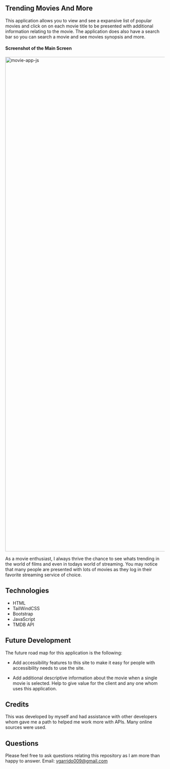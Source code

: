 ## Trending Movies And More

This application allows you to view and see a expansive list of popular movies and click on on each movie title to be presented with additional information relating to the movie. The application does also have a search bar so you can search a movie and see movies synopsis and more.



#### Screenshot of the Main Screen
<img width="1560" alt="movie-app-js" src="https://github.com/victorgarrido1/html-movies-app/assets/139294878/e38e15c0-62a6-403d-8f7b-4a02978b28ca">


As a movie enthusiast, I always thrive the chance to see whats trending in the world of films and even in todays world of streaming. You may notice that many people are presented with lots of movies as they log in their favorite streaming service of choice.

## Technologies  
* HTML
* TailWindCSS
* Bootstrap
* JavaScript
* TMDB API


## Future Development

The future road map for this application is the following:
 * Add accessibility features to this site to make it easy for people with accessibility needs to use the site.

  * Add additional descriptive information about the movie when a single movie is selected. Help to give value for the client and any one whom uses this application.



## Credits

This was developed by myself and had assistance with other developers whom gave me a path to helped me work more with APIs. Many online sources were used.

## Questions
Please feel free to ask questions relating this repository as I am more than happy to answer.
Email: vgarrido009@gmail.com

